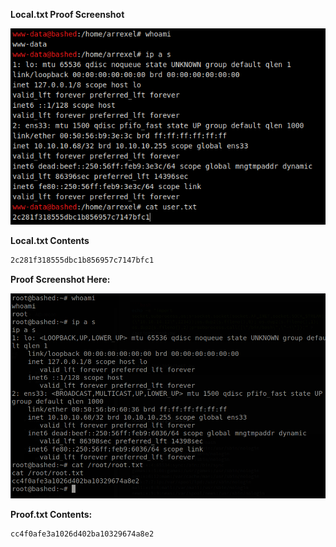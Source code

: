 **Local.txt Proof Screenshot**

![x](screenshots-storage/local.txt.png)

**Local.txt Contents**

```txt
2c281f318555dbc1b856957c7147bfc1
```



**Proof Screenshot Here:**

![x](screenshots-storage/root.txt.png)

**Proof.txt Contents:**

```txt
cc4f0afe3a1026d402ba10329674a8e2
```